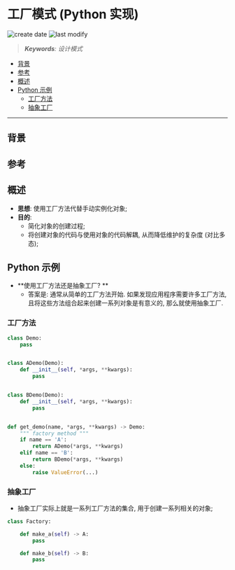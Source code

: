工厂模式 (Python 实现)
===
<!--START_SECTION:badge-->
![create date](https://img.shields.io/static/v1?label=create%20date&message=2022-09-xx&label_color=gray&color=lightsteelblue&style=flat-square)
![last modify](https://img.shields.io/static/v1?label=last%20modify&message=2025-08-03%2022%3A42%3A16&label_color=gray&color=thistle&style=flat-square)
<!--END_SECTION:badge-->
<!--info
top: false
draft: false
hidden: false
level: 0
tags: [design_pattern]
-->

> ***Keywords**: 设计模式*

<!--START_SECTION:paper_title-->
<!--END_SECTION:paper_title-->

<!--START_SECTION:toc-->
- [背景](#背景)
- [参考](#参考)
- [概述](#概述)
- [Python 示例](#python-示例)
    - [工厂方法](#工厂方法)
    - [抽象工厂](#抽象工厂)
<!--END_SECTION:toc-->

---

## 背景


## 参考


## 概述
- **思想**: 使用工厂方法代替手动实例化对象;
- **目的**:
    - 简化对象的创建过程;
    - 将创建对象的代码与使用对象的代码解耦, 从而降低维护的复杂度 (对比多态);


## Python 示例

- **使用工厂方法还是抽象工厂? **
    - 答案是: 通常从简单的工厂方法开始. 如果发现应用程序需要许多工厂方法, 且将这些方法组合起来创建一系列对象是有意义的, 那么就使用抽象工厂.

### 工厂方法

```python
class Demo:
    pass


class ADemo(Demo):
    def __init__(self, *args, **kwargs):
        pass


class BDemo(Demo):
    def __init__(self, *args, **kwargs):
        pass


def get_demo(name, *args, **kwargs) -> Demo:
    """ factory method """
    if name == 'A':
        return ADemo(*args, **kwargs)
    elif name == 'B':
        return BDemo(*args, **kwargs)
    else:
        raise ValueError(...)
```


### 抽象工厂

- 抽象工厂实际上就是一系列工厂方法的集合, 用于创建一系列相关的对象;
```python
class Factory:

    def make_a(self) -> A:
        pass

    def make_b(self) -> B:
        pass
```
